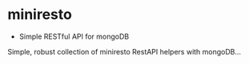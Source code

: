# miniresto
- Simple RESTful API for mongoDB

Simple, robust collection of miniresto RestAPI helpers with mongoDB...
